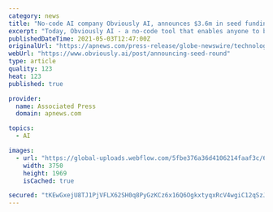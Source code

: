 ```yaml
---
category: news
title: "No-code AI company Obviously AI, announces $3.6m in seed funding from TMV, B Capital Group and ..."
excerpt: "Today, Obviously AI - a no-code tool that enables anyone to build and run AI models in minutes, without writing code - announced it is building on its launch in 2020 and moving out of beta, with a total funding of $3."
publishedDateTime: 2021-05-03T12:47:00Z
originalUrl: "https://apnews.com/press-release/globe-newswire/technology-science-ee381fefac2588520f32feb2be6cffed"
webUrl: "https://www.obviously.ai/post/announcing-seed-round"
type: article
quality: 123
heat: 123
published: true

provider:
  name: Associated Press
  domain: apnews.com

topics:
  - AI

images:
  - url: "https://global-uploads.webflow.com/5fbe376a36d4106214faaf3c/608fc5cc5d0d8d949eb85897_announce.png"
    width: 3750
    height: 1969
    isCached: true

secured: "tKEwGxejU8TJ1PjVFLX62SH0q8PyGzKCz6x16Q6OgkxtyqxRcV4wgiC12qSzJrpYm9v0oMg4l2EzbXBt0x6Vt8fA+LnsrD1b9Bp0lLcFYEhdgEKHjl2uJxQuZ/JPZ6+kzMyR59vVp78WOS/N5JcpBqggmCChJi5Q5LaBY0QW5uHRbpe0Ws74YrUqLOtLxIBNX8vuiAAOqVlqjngVGPqAkHcv2mQ+kD8UbEf1zKZbnKSFyj5pCFXlY+2a5WrrJIPMTfGC96VIMGJta+RXGkJwt88pptYKd4z6709ky0ImrGDFVdWoT/mrFoDFq8Ce48p+PeQV6Q+CyL3EjjTVQYZb/LlweMuYs8lsOO7xe2uSKmI=;qNtO4rn06YLN1LLtzKslUg=="
---
```


